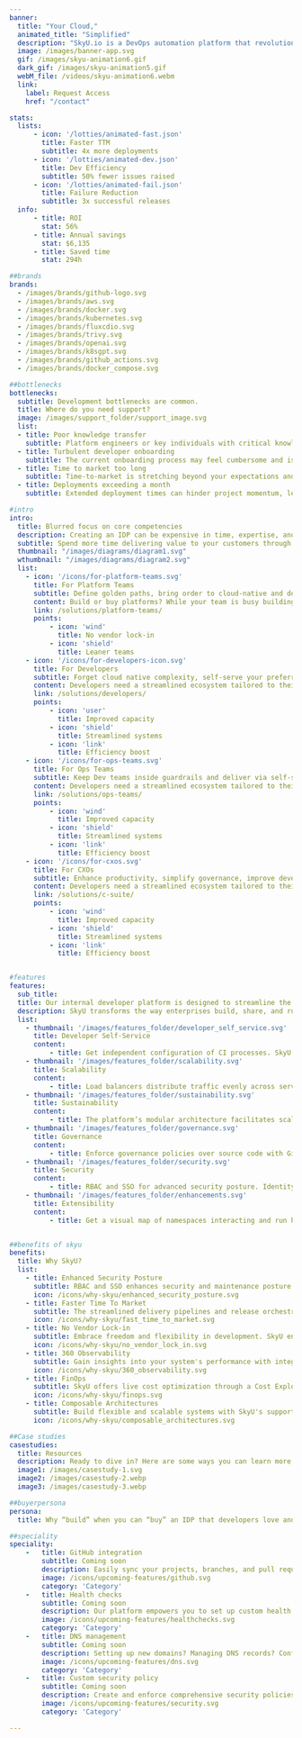 ```yaml
---
banner:
  title: "Your Cloud,"
  animated_title: "Simplified"
  description: "SkyU.io is a DevOps automation platform that revolutionizes the way DevOps teams work by streamlining operational complexity across the entire software development lifecycle."
  image: /images/banner-app.svg
  gif: /images/skyu-animation6.gif
  dark_gif: /images/skyu-animation5.gif
  webM_file: /videos/skyu-animation6.webm
  link:
    label: Request Access
    href: "/contact"

stats:
  lists:
      - icon: '/lotties/animated-fast.json'
        title: Faster TTM
        subtitle: 4x more deployments
      - icon: '/lotties/animated-dev.json'
        title: Dev Efficiency
        subtitle: 50% fewer issues raised
      - icon: '/lotties/animated-fail.json'
        title: Failure Reduction
        subtitle: 3x successful releases
  info:
      - title: ROI
        stat: 56%
      - title: Annual savings
        stat: $6,135
      - title: Saved time
        stat: 294h

##brands
brands:
  - /images/brands/github-logo.svg
  - /images/brands/aws.svg
  - /images/brands/docker.svg
  - /images/brands/kubernetes.svg
  - /images/brands/fluxcdio.svg
  - /images/brands/trivy.svg
  - /images/brands/openai.svg
  - /images/brands/k8sgpt.svg
  - /images/brands/github_actions.svg
  - /images/brands/docker_compose.svg

##bottlenecks
bottlenecks:
  subtitle: Development bottlenecks are common.
  title: Where do you need support?
  image: /images/support_folder/support_image.svg
  list:
  - title: Poor knowledge transfer
    subtitle: Platform engineers or key individuals with critical knowledge leave you and technology gets built without their blueprint.
  - title: Turbulent developer onboarding
    subtitle: The current onboarding process may feel cumbersome and is probably contributing to inefficiencies and delays.
  - title: Time to market too long
    subtitle: Time-to-market is stretching beyond your expectations and you are concerned it could impact your market competitiveness.
  - title: Deployments exceeding a month
    subtitle: Extended deployment times can hinder project momentum, leading to delays in delivering crucial updates and features.

#intro
intro:
  title: Blurred focus on core competencies
  description: Creating an IDP can be expensive in time, expertise, and resources. Pivoting to new tech, evolving business needs, and handling maintenance, security, and operations can shift attention away from the primary focus - application development.
  subtitle: Spend more time delivering value to your customers through incredible digital experiences.
  thumbnail: "/images/diagrams/diagram1.svg"
  wthumbnail: "/images/diagrams/diagram2.svg"
  list:
    - icon: '/icons/for-platform-teams.svg'
      title: For Platform Teams
      subtitle: Define golden paths, bring order to cloud-native and delight developers.
      content: Build or buy platforms? While your team is busy building, your competitors are using custom platforms with shorter development cycles, no hidden costs with maintenance and security to boot. Use our a pre-built DevOps platform
      link: /solutions/platform-teams/
      points:
          - icon: 'wind'
            title: No vendor lock-in
          - icon: 'shield'
            title: Leaner teams
    - icon: '/icons/for-developers-icon.svg'
      title: For Developers
      subtitle: Forget cloud native complexity, self-serve your preferred stack, and accelerate delivery.
      content: Developers need a streamlined ecosystem tailored to their needs, minimizing setup time and automating repetitive tasks. Enjoy pre-configured tools and standardized workflows, fostering collaboration and allowing them to focus on DevOps, coding and innovation.
      link: /solutions/developers/
      points:
          - icon: 'user'
            title: Improved capacity
          - icon: 'shield'
            title: Streamlined systems
          - icon: 'link'
            title: Efficiency boost
    - icon: '/icons/for-ops-teams.svg'
      title: For Ops Teams
      subtitle: Keep Dev teams inside guardrails and deliver via self-service promises.
      content: Developers need a streamlined ecosystem tailored to their needs, minimizing setup time and automating repetitive tasks. Enjoy pre-configured tools and standardized workflows, fostering collaboration and allowing them to focus on DevOps, coding and innovation.
      link: /solutions/ops-teams/
      points:
          - icon: 'wind'
            title: Improved capacity
          - icon: 'shield'
            title: Streamlined systems
          - icon: 'link'
            title: Efficiency boost
    - icon: '/icons/for-cxos.svg'
      title: For CXOs
      subtitle: Enhance productivity, simplify governance, improve developer experience.
      content: Developers need a streamlined ecosystem tailored to their needs, minimizing setup time and automating repetitive tasks. Enjoy pre-configured tools and standardized workflows, fostering collaboration and allowing them to focus on DevOps, coding and innovation.
      link: /solutions/c-suite/
      points:
          - icon: 'wind'
            title: Improved capacity
          - icon: 'shield'
            title: Streamlined systems
          - icon: 'link'
            title: Efficiency boost


#features
features:
  sub_title: 
  title: Our internal developer platform is designed to streamline the daily tasks of a DevOps engineer
  description: SkyU transforms the way enterprises build, share, and run cloud-native applications.
  list:
    - thumbnail: '/images/features_folder/developer_self_service.svg'
      title: Developer Self-Service
      content:
          - title: Get independent configuration of CI processes. SkyU will seamlessly manage the CD if you need. Container orchestration through Kubernetes and Docker facilitates flexible infra changes with serverless computing platforms for dynamic scaling. Add containers, manage your clusters and scale effectively.
    - thumbnail: '/images/features_folder/scalability.svg'
      title: Scalability
      content:
          - title: Load balancers distribute traffic evenly across servers. Database sharding enables horizontal partitioning of databases. SkyU auto scaling option automatically adjusts the number of instances based on demand, optimizing resources for scalability.
    - thumbnail: '/images/features_folder/sustainability.svg'
      title: Sustainability
      content:
          - title: The platform’s modular architecture facilitates scalability, ensuring it can adapt to evolving project requirements and technological advancements. In this way, it creates a sustainable and agile development ecosystem.
    - thumbnail: '/images/features_folder/governance.svg'
      title: Governance
      content:
          - title: Enforce governance policies over source code with Git, employ configuration management and make changes in GitOps. Automated testing frameworks and dependency scanning tools add an extra layer of security. Make the most of Policy as Code (PaC) and solutions like Prometheus for continuous monitoring and adherence to compliance standards.
    - thumbnail: '/images/features_folder/security.svg'
      title: Security
      content:
          - title: RBAC and SSO for advanced security posture. Identity and Access Management (IAM) ensures secure user access through IAM solutions. and Intrusion Detection Systems monitors and detects security threats for enhanced security.
    - thumbnail: '/images/features_folder/enhancements.svg'
      title: Extensibility
      content:
          - title: Get a visual map of namespaces interacting and run health checks on deployed apps. Use our template engine to build blueprints for application configs from scratch with your team.


##benefits of skyu
benefits:
  title: Why SkyU?
  list:
    - title: Enhanced Security Posture
      subtitle: RBAC and SSO enhances security and maintenance posture through controlled and auditable access and simplifies the developer onboarding process.
      icon: /icons/why-skyu/enhanced_security_posture.svg
    - title: Faster Time To Market
      subtitle: The streamlined delivery pipelines and release orchestration features empower your teams to efficiently manage infrastructure changes, resulting in quicker and error-free deployments.
      icon: /icons/why-skyu/fast_time_to_market.svg
    - title: No Vendor Lock-in
      subtitle: Embrace freedom and flexibility in development. SkyU ensures no locking through a Git-centric approach, empowering you to take full ownership of code and choose the tools that best fit your needs.
      icon: /icons/why-skyu/no_vendor_lock_in.svg
    - title: 360 Observability
      subtitle: Gain insights into your system's performance with integrated multi-dimensional observability, providing a holistic view of your application's health.
      icon: /icons/why-skyu/360_observability.svg
    - title: FinOps
      subtitle: SkyU offers live cost optimization through a Cost Explorer and helps optimise resource utilisation, preventing unexpected expenses and supporting budget management.
      icon: /icons/why-skyu/finops.svg
    - title: Composable Architectures
      subtitle: Build flexible and scalable systems with SkyU's support for composable architectures, enabling adaptability to changing requirements.
      icon: /icons/why-skyu/composable_architectures.svg

##Case studies
casestudies:
  title: Resources
  description: Ready to dive in? Here are some ways you can learn more.
  image1: /images/casestudy-1.svg
  image2: /images/casestudy-2.webp
  image3: /images/casestudy-3.webp

##buyerpersona
persona:
  title: Why “build” when you can “buy” an IDP that developers love and stakeholders trust?

##speciality
speciality:
    -   title: GitHub integration
        subtitle: Coming soon
        description: Easily sync your projects, branches, and pull requests, enhancing productivity and ensuring smooth code deployment.
        image: /icons/upcoming-features/github.svg
        category: 'Category'
    -   title: Health checks
        subtitle: Coming soon
        description: Our platform empowers you to set up custom health checks for various components of your system, ensuring optimal reliability and minimizing downtime.
        image: /icons/upcoming-features/healthchecks.svg
        category: 'Category'
    -   title: DNS management 
        subtitle: Coming soon
        description: Setting up new domains? Managing DNS records? Configuring subdomains? Get a user-friendly interface to efficiently handle all aspects of your DNS infrastructure.
        image: /icons/upcoming-features/dns.svg
        category: 'Category'
    -   title: Custom security policy
        subtitle: Coming soon
        description: Create and enforce comprehensive security policies, including access controls, encryption standards, and vulnerability management protocols.
        image: /icons/upcoming-features/security.svg
        category: 'Category'

---
```

